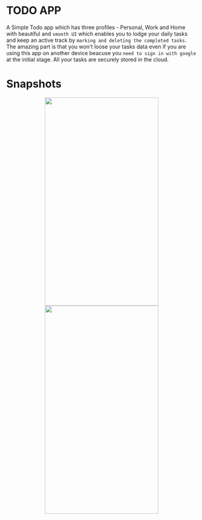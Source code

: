 # TODO APP
A Simple Todo app which has three profiles - Personal, Work and Home with beautiful and `smooth UI` which enables you to lodge your daily tasks and keep an active track by `marking and deleting the completed tasks`. 
The amazing part is that you won't loose your tasks data even if you are using this app on another device beacuse you `need to sign in with google` at the initial stage. All your tasks are securely stored in the cloud.

# Snapshots


<p float="left" align="center" margin="150px">

<img src='https://i.ibb.co/QkxY29h/Screenshot-1697049434.png' width=300 height=550>

<img src='https://i.ibb.co/9H5Hb8T/Screenshot-1697049429.png' width=300 height=550>


